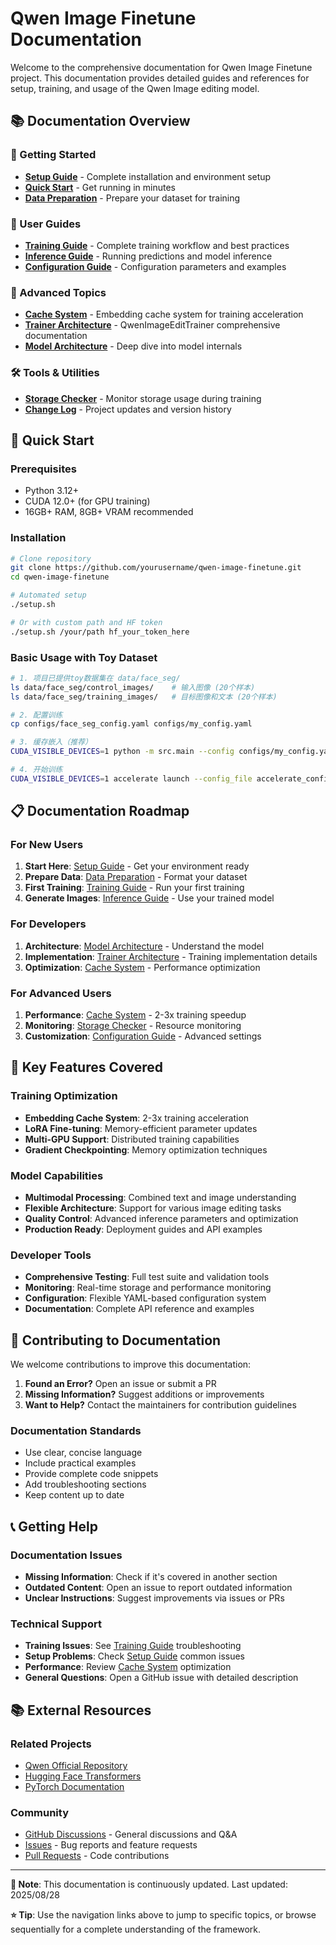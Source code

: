 # Qwen Image Finetune Documentation

Welcome to the comprehensive documentation for Qwen Image Finetune project. This documentation provides detailed guides and references for setup, training, and usage of the Qwen Image editing model.

## 📚 Documentation Overview

### 🚀 Getting Started
- **[Setup Guide](docs/setup.md)** - Complete installation and environment setup
- **[Quick Start](#quick-start)** - Get running in minutes
- **[Data Preparation](docs/data-preparation.md)** - Prepare your dataset for training

### 📖 User Guides
- **[Training Guide](docs/training.md)** - Complete training workflow and best practices
- **[Inference Guide](docs/inference.md)** - Running predictions and model inference
- **[Configuration Guide](docs/configuration.md)** - Configuration parameters and examples

### 🔧 Advanced Topics
- **[Cache System](docs/cache-system.md)** - Embedding cache system for training acceleration
- **[Trainer Architecture](docs/trainer-architecture.md)** - QwenImageEditTrainer comprehensive documentation
- **[Model Architecture](docs/architecture/qwen_image_model_architecture.md)** - Deep dive into model internals

### 🛠️ Tools & Utilities
- **[Storage Checker](script/README_storage_checker.md)** - Monitor storage usage during training
- **[Change Log](docs/CHANGELOG.md)** - Project updates and version history

## 🚀 Quick Start

### Prerequisites
- Python 3.12+
- CUDA 12.0+ (for GPU training)
- 16GB+ RAM, 8GB+ VRAM recommended

### Installation
```bash
# Clone repository
git clone https://github.com/yourusername/qwen-image-finetune.git
cd qwen-image-finetune

# Automated setup
./setup.sh

# Or with custom path and HF token
./setup.sh /your/path hf_your_token_here
```

### Basic Usage with Toy Dataset
```bash
# 1. 项目已提供toy数据集在 data/face_seg/
ls data/face_seg/control_images/    # 输入图像 (20个样本)
ls data/face_seg/training_images/   # 目标图像和文本 (20个样本)

# 2. 配置训练
cp configs/face_seg_config.yaml configs/my_config.yaml

# 3. 缓存嵌入（推荐）
CUDA_VISIBLE_DEVICES=1 python -m src.main --config configs/my_config.yaml --cache

# 4. 开始训练
CUDA_VISIBLE_DEVICES=1 accelerate launch --config_file accelerate_config.yaml -m src.main --config configs/my_config.yaml
```

## 📋 Documentation Roadmap

### For New Users
1. **Start Here**: [Setup Guide](docs/setup.md) - Get your environment ready
2. **Prepare Data**: [Data Preparation](docs/data-preparation.md) - Format your dataset
3. **First Training**: [Training Guide](docs/training.md) - Run your first training
4. **Generate Images**: [Inference Guide](docs/inference.md) - Use your trained model

### For Developers
1. **Architecture**: [Model Architecture](docs/architecture/qwen_image_model_architecture.md) - Understand the model
2. **Implementation**: [Trainer Architecture](docs/trainer-architecture.md) - Training implementation details
3. **Optimization**: [Cache System](docs/cache-system.md) - Performance optimization

### For Advanced Users
1. **Performance**: [Cache System](docs/cache-system.md) - 2-3x training speedup
2. **Monitoring**: [Storage Checker](script/README_storage_checker.md) - Resource monitoring
3. **Customization**: [Configuration Guide](docs/configuration.md) - Advanced settings

## 🎯 Key Features Covered

### Training Optimization
- **Embedding Cache System**: 2-3x training acceleration
- **LoRA Fine-tuning**: Memory-efficient parameter updates
- **Multi-GPU Support**: Distributed training capabilities
- **Gradient Checkpointing**: Memory optimization techniques

### Model Capabilities
- **Multimodal Processing**: Combined text and image understanding
- **Flexible Architecture**: Support for various image editing tasks
- **Quality Control**: Advanced inference parameters and optimization
- **Production Ready**: Deployment guides and API examples

### Developer Tools
- **Comprehensive Testing**: Full test suite and validation tools
- **Monitoring**: Real-time storage and performance monitoring
- **Configuration**: Flexible YAML-based configuration system
- **Documentation**: Complete API reference and examples

## 🤝 Contributing to Documentation

We welcome contributions to improve this documentation:

1. **Found an Error?** Open an issue or submit a PR
2. **Missing Information?** Suggest additions or improvements
3. **Want to Help?** Contact the maintainers for contribution guidelines

### Documentation Standards
- Use clear, concise language
- Include practical examples
- Provide complete code snippets
- Add troubleshooting sections
- Keep content up to date

## 📞 Getting Help

### Documentation Issues
- **Missing Information**: Check if it's covered in another section
- **Outdated Content**: Open an issue to report outdated information
- **Unclear Instructions**: Suggest improvements via issues or PRs

### Technical Support
- **Training Issues**: See [Training Guide](docs/training.md) troubleshooting
- **Setup Problems**: Check [Setup Guide](docs/setup.md) common issues
- **Performance**: Review [Cache System](docs/cache-system.md) optimization
- **General Questions**: Open a GitHub issue with detailed description

## 📚 External Resources

### Related Projects
- [Qwen Official Repository](https://github.com/QwenLM/Qwen)
- [Hugging Face Transformers](https://huggingface.co/docs/transformers)
- [PyTorch Documentation](https://pytorch.org/docs/stable/)

### Community
- [GitHub Discussions](../../discussions) - General discussions and Q&A
- [Issues](../../issues) - Bug reports and feature requests
- [Pull Requests](../../pulls) - Code contributions

---

**📝 Note**: This documentation is continuously updated. Last updated: 2025/08/28

**⭐ Tip**: Use the navigation links above to jump to specific topics, or browse sequentially for a complete understanding of the framework.
